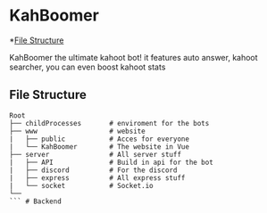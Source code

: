 # KahBoomer
*[File Structure](#file-structure)

KahBoomer the ultimate kahoot bot! it features auto answer, kahoot searcher, you can even boost kahoot stats

## File Structure
```
Root
├── childProcesses       # enviroment for the bots
├── www                  # website
|   ├── public           # Acces for everyone
|   └── KahBoomer        # The website in Vue
├── server               # All server stuff
|   ├── API              # Build in api for the bot
|   ├── discord          # For the discord 
|   ├── express          # All express stuff
|   └── socket           # Socket.io
└──
``` # Backend

